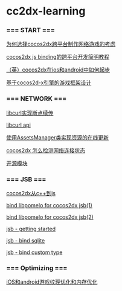 cc2dx-learning
==============

### === START ===

[为何选择cocos2dx跨平台制作网络游戏的考虑](http://www.w3c.com.cn/cocos2d-x-%E6%8E%A2%E8%AE%A8%E8%B7%A8%E5%B9%B3%E5%8F%B0%E5%88%B6%E4%BD%9C%E7%BD%91%E7%BB%9C%E6%B8%B8%E6%88%8F%E7%9A%84%E4%B8%80%E4%BA%9B%E7%96%91%E9%97%AE)

[cocos2dx js binding的跨平台开发简明教程](https://github.com/loosen/tutorial-of-cocos2dx-jsb-with-cocosbuilder)

[（英）cocos2dx在ios和android中如何起步](http://www.raywenderlich.com/33750/cocos2d-x-tutorial-for-ios-and-android-getting-started)

[基于cocos2d-x引擎的游戏框架设计](http://www.programmer.com.cn/10845)

### === NETWORK ===

[libcurl实现断点续传](http://www.cnblogs.com/chang290/archive/2012/08/12/2634858.html)

[libcurl api](http://curl.haxx.se/libcurl/c)

[使用AssetsManager类实现资源的在线更新](http://bbs.firedragonpzy.com.cn/forum.php?mod=viewthread&tid=89)

[cocos2dx 怎么检测网络连接状态](http://cocos2d.cocoachina.com/bbs/forum.php?mod=viewthread&tid=9910)

[开源模块](https://github.com/dualface/cocos2d-x-extensions)

### === JSB ===

[cocos2dx从c++到js](https://www.google.com.hk/search?safe=strict&domains=www.w3c.com.cn&hl=zh-CN&q=cocos2d-x%E4%BB%8Ec%2B%2B%E5%88%B0js+site%3Awww.w3c.com.cn&oq=cocos2d-x%E4%BB%8Ec%2B%2B%E5%88%B0js+site%3Awww.w3c.com.cn)

[bind libpomelo for cocos2dx jsb(1)](http://my.oschina.net/u/816723/blog/138768)

[bind libpomelo for cocos2dx jsb(2)](http://my.oschina.net/u/816723/blog/138949)

[jsb - getting started](http://cocos2d.cocoachina.com/bbs/forum.php?mod=viewthread&tid=10226&extra=page%3D1)

[jsb - bind sqlite](http://cocos2d.cocoachina.com/bbs/forum.php?mod=viewthread&tid=10248&extra=page%3D1)

[jsb - bind custom type](http://cocos2d.cocoachina.com/bbs/forum.php?mod=viewthread&tid=10258&extra=page%3D1)

### === Optimizing  ===

[iOS和android游戏纹理优化和内存优化](http://blog.csdn.net/langresser/article/details/8426708)